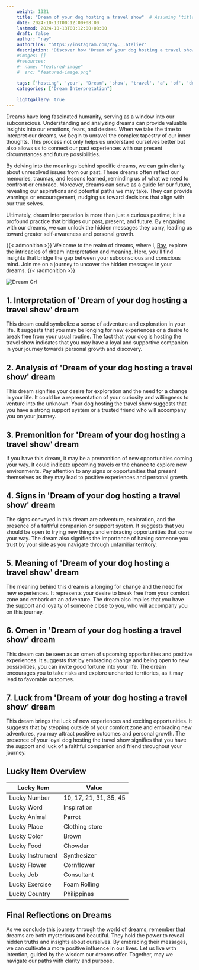 ```yaml
---
    weight: 1321
    title: "Dream of your dog hosting a travel show"  # Assuming 'title' column exists
    date: 2024-10-13T00:12:00+08:00
    lastmod: 2024-10-13T00:12:00+08:00
    draft: false
    author: "ray"
    authorLink: "https://instagram.com/ray._.atelier"
    description: "Discover how 'Dream of your dog hosting a travel show' can interpret your future and uncover its significant meanings in your life."
    #images: []
    #resources:
    #- name: "featured-image"
    #  src: "featured-image.png"
    
    tags: ['hosting', 'your', 'Dream', 'show', 'travel', 'a', 'of', 'dog']
    categories: ["Dream Interpretation"]
    
    lightgallery: true
---
```

    
Dreams have long fascinated humanity, serving as a window into our subconscious. Understanding and analyzing dreams can provide valuable insights into our emotions, fears, and desires. When we take the time to interpret our dreams, we begin to unravel the complex tapestry of our inner thoughts. This process not only helps us understand ourselves better but also allows us to connect our past experiences with our present circumstances and future possibilities.

By delving into the meanings behind specific dreams, we can gain clarity about unresolved issues from our past. These dreams often reflect our memories, traumas, and lessons learned, reminding us of what we need to confront or embrace. Moreover, dreams can serve as a guide for our future, revealing our aspirations and potential paths we may take. They can provide warnings or encouragement, nudging us toward decisions that align with our true selves.

Ultimately, dream interpretation is more than just a curious pastime; it is a profound practice that bridges our past, present, and future. By engaging with our dreams, we can unlock the hidden messages they carry, leading us toward greater self-awareness and personal growth.

{{< admonition >}}
Welcome to the realm of dreams, where I, [Ray](https://instagram.com/ray._.atelier), explore the intricacies of dream interpretation and meaning. Here, you’ll find insights that bridge the gap between your subconscious and conscious mind. Join me on a journey to uncover the hidden messages in your dreams.
{{< /admonition >}}

![Dream Grl](https://cdn.pixabay.com/photo/2017/11/02/03/35/gothic-2910057_1280.jpg "Dream Grl")

## 1. Interpretation of 'Dream of your dog hosting a travel show' dream
 This dream could symbolize a sense of adventure and exploration in your life. It suggests that you may be longing for new experiences or a desire to break free from your usual routine. The fact that your dog is hosting the travel show indicates that you may have a loyal and supportive companion in your journey towards personal growth and discovery.

## 2. Analysis of 'Dream of your dog hosting a travel show' dream
 This dream signifies your desire for exploration and the need for a change in your life. It could be a representation of your curiosity and willingness to venture into the unknown. Your dog hosting the travel show suggests that you have a strong support system or a trusted friend who will accompany you on your journey.

## 3. Premonition for 'Dream of your dog hosting a travel show' dream
 If you have this dream, it may be a premonition of new opportunities coming your way. It could indicate upcoming travels or the chance to explore new environments. Pay attention to any signs or opportunities that present themselves as they may lead to positive experiences and personal growth.

## 4. Signs in 'Dream of your dog hosting a travel show' dream
 The signs conveyed in this dream are adventure, exploration, and the presence of a faithful companion or support system. It suggests that you should be open to trying new things and embracing opportunities that come your way. The dream also signifies the importance of having someone you trust by your side as you navigate through unfamiliar territory.

## 5. Meaning of 'Dream of your dog hosting a travel show' dream
 The meaning behind this dream is a longing for change and the need for new experiences. It represents your desire to break free from your comfort zone and embark on an adventure. The dream also implies that you have the support and loyalty of someone close to you, who will accompany you on this journey.

## 6. Omen in 'Dream of your dog hosting a travel show' dream
 This dream can be seen as an omen of upcoming opportunities and positive experiences. It suggests that by embracing change and being open to new possibilities, you can invite good fortune into your life. The dream encourages you to take risks and explore uncharted territories, as it may lead to favorable outcomes.

## 7. Luck from 'Dream of your dog hosting a travel show' dream
 This dream brings the luck of new experiences and exciting opportunities. It suggests that by stepping outside of your comfort zone and embracing new adventures, you may attract positive outcomes and personal growth. The presence of your loyal dog hosting the travel show signifies that you have the support and luck of a faithful companion and friend throughout your journey.

## Lucky Item Overview
| Lucky Item          | Value              |
|---------------|--------------------|
| Lucky Number        | 10, 17, 21, 31, 35, 45  |
| Lucky Word          | Inspiration |
| Lucky Animal        | Parrot |
| Lucky Place         | Clothing store     |
| Lucky Color         | Brown     |
| Lucky Food          | Chowder      |
| Lucky Instrument    | Synthesizer |
| Lucky Flower        | Cornflower    |
| Lucky Job           | Consultant       |
| Lucky Exercise      | Foam Rolling  |
| Lucky Country       | Philippines    |


##  Final Reflections on Dreams

As we conclude this journey through the world of dreams, remember that dreams are both mysterious and beautiful. They hold the power to reveal hidden truths and insights about ourselves. By embracing their messages, we can cultivate a more positive influence in our lives. Let us live with intention, guided by the wisdom our dreams offer. Together, may we navigate our paths with clarity and purpose.
